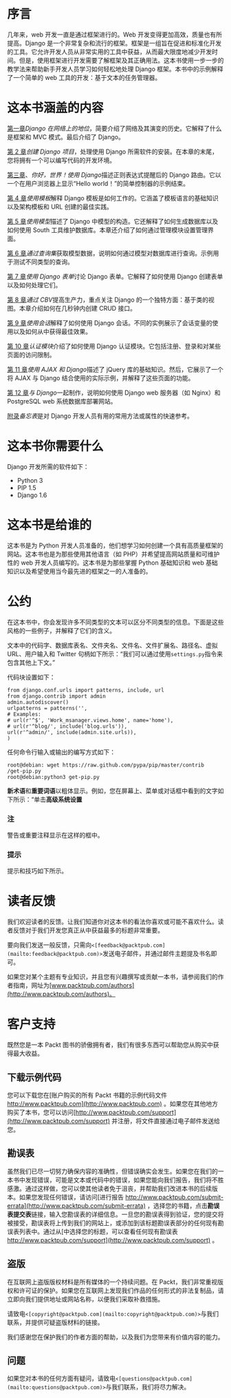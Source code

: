 # 序言

几年来，web 开发一直是通过框架进行的。Web 开发变得更加高效，质量也有所提高。Django 是一个非常复杂和流行的框架。框架是一组旨在促进和标准化开发的工具。它允许开发人员从非常实用的工具中获益，从而最大限度地减少开发时间。但是，使用框架进行开发需要了解框架及其正确用法。这本书使用一步一步的教学法来帮助新手开发人员学习如何轻松地处理 Django 框架。本书中的示例解释了一个简单的 web 工具的开发：基于文本的任务管理器。

# 这本书涵盖的内容

[第一章](01.html#page "Chapter 1. Django's Position on the Web")*Django 在网络上的地位*，简要介绍了网络及其演变的历史。它解释了什么是框架和 MVC 模式。最后介绍了 Django。

[第 2 章](02.html#page "Chapter 2. Creating a Django Project")*创建 Django 项目*，处理使用 Django 所需软件的安装。在本章的末尾，您将拥有一个可以编写代码的开发环境。

[第三章](03.html#page "Chapter 3. Hello World! with Django")、*你好，世界！使用 Django*描述正则表达式提醒后的 Django 路由。它以一个在用户浏览器上显示“Hello world！”的简单控制器的示例结束。

[第 4 章](04.html#page "Chapter 4. Working with Templates")*使用模板*解释 Django 模板是如何工作的。它涵盖了模板语言的基础知识以及架构模板和 URL 创建的最佳实践。

[第 5 章](05.html#page "Chapter 5. Working with Models")*使用模型*描述了 Django 中模型的构造。它还解释了如何生成数据库以及如何使用 South 工具维护数据库。本章还介绍了如何通过管理模块设置管理界面。

[第 6 章](06.html#page "Chapter 6. Getting a Model's Data with Querysets")*通过查询集*获取模型数据，说明如何通过模型对数据库进行查询。示例用于测试不同类型的查询。

[第 7 章](07.html#page "Chapter 7. Working with Django Forms")*使用 Django 表单*讨论 Django 表单。它解释了如何使用 Django 创建表单以及如何处理它们。

[第 8 章](08.html#page "Chapter 8. Raising Your Productivity with CBV")*通过 CBV*提高生产力，重点关注 Django 的一个独特方面：基于类的视图。本章介绍如何在几秒钟内创建 CRUD 接口。

[第 9 章](09.html#page "Chapter 9. Using Sessions")*使用会话*解释了如何使用 Django 会话。不同的实例展示了会话变量的使用以及如何从中获得最佳效果。

[第 10 章](10.html#page "Chapter 10. The Authentication Module")*认证模块*介绍了如何使用 Django 认证模块。它包括注册、登录和对某些页面的访问限制。

[第 11 章](11.html#page "Chapter 11. Using AJAX with Django")*使用 AJAX 和 Django*描述了 jQuery 库的基础知识。然后，它展示了一个将 AJAX 与 Django 结合使用的实际示例，并解释了这些页面的功能。

[第 12 章](12.html#page "Chapter 12. Production with Django")*与 Django*一起制作，说明如何使用 Django web 服务器（如 Nginx）和 PostgreSQL web 系统数据库部署网站。

[附录](13.html#page "Appendix A. Cheatsheet")*备忘表*是对 Django 开发人员有用的常用方法或属性的快速参考。

# 这本书你需要什么

Django 开发所需的软件如下：

*   Python 3
*   PIP 1.5
*   Django 1.6

# 这本书是给谁的

这本书是为 Python 开发人员准备的，他们想学习如何创建一个具有高质量框架的网站。这本书也是为那些使用其他语言（如 PHP）并希望提高网站质量和可维护性的 web 开发人员编写的。这本书是为那些掌握 Python 基础知识和 web 基础知识以及希望使用当今最先进的框架之一的人准备的。

# 公约

在这本书中，你会发现许多不同类型的文本可以区分不同类型的信息。下面是这些风格的一些例子，并解释了它们的含义。

文本中的代码字、数据库表名、文件夹名、文件名、文件扩展名、路径名、虚拟 URL、用户输入和 Twitter 句柄如下所示：“我们可以通过使用`settings.py`指令来包含其他上下文。”

代码块设置如下：

```
from django.conf.urls import patterns, include, url
from django.contrib import admin
admin.autodiscover()
urlpatterns = patterns('',
# Examples:
# url(r'^$', 'Work_msanager.views.home', name='home'),
# url(r'^blog/', include('blog.urls')),
url(r'^admin/', include(admin.site.urls)),
)
```

任何命令行输入或输出的编写方式如下：

```
root@debian: wget https://raw.github.com/pypa/pip/master/contrib
/get-pip.py
root@debian:python3 get-pip.py

```

**新术语**和**重要词语**以粗体显示。例如，您在屏幕上、菜单或对话框中看到的文字如下所示：“单击**高级系统设置**

### 注

警告或重要注释显示在这样的框中。

### 提示

提示和技巧如下所示。

# 读者反馈

我们欢迎读者的反馈。让我们知道你对这本书的看法你喜欢或可能不喜欢什么。读者反馈对于我们开发您真正从中获益最多的标题非常重要。

要向我们发送一般反馈，只需向`<[feedback@packtpub.com](mailto:feedback@packtpub.com)>`发送电子邮件，并通过邮件主题提及书名即可。

如果您对某个主题有专业知识，并且您有兴趣撰写或贡献一本书，请参阅我们的作者指南，网址为[www.packtpub.com/authors](http://www.packtpub.com/authors)。

# 客户支持

既然您是一本 Packt 图书的骄傲拥有者，我们有很多东西可以帮助您从购买中获得最大收益。

## 下载示例代码

您可以下载您在[账户购买的所有 Packt 书籍的示例代码文件 http://www.packtpub.com](http://www.packtpub.com) 。如果您在其他地方购买了本书，您可以访问[http://www.packtpub.com/support](http://www.packtpub.com/support) 并注册，将文件直接通过电子邮件发送给您。

## 勘误表

虽然我们已尽一切努力确保内容的准确性，但错误确实会发生。如果您在我们的一本书中发现错误，可能是文本或代码中的错误，如果您能向我们报告，我们将不胜感激。通过这样做，您可以使其他读者免于沮丧，并帮助我们改进本书的后续版本。如果您发现任何错误，请访问[进行报告 http://www.packtpub.com/submit-errata](http://www.packtpub.com/submit-errata) ，选择您的书籍，点击**勘误表提交表**链接，输入您勘误表的详细信息。一旦您的勘误表得到验证，您的提交将被接受，勘误表将上传到我们的网站上，或添加到该标题勘误表部分的任何现有勘误表列表中。通过从[中选择您的标题，可以查看任何现有勘误表 http://www.packtpub.com/support](http://www.packtpub.com/support) 。

## 盗版

在互联网上盗版版权材料是所有媒体的一个持续问题。在 Packt，我们非常重视版权和许可证的保护。如果您在互联网上发现我们作品的任何形式的非法复制品，请立即向我们提供地址或网站名称，以便我们采取补救措施。

请致电`<[copyright@packtpub.com](mailto:copyright@packtpub.com)>`与我们联系，并提供可疑盗版材料的链接。

我们感谢您在保护我们的作者方面的帮助，以及我们为您带来有价值内容的能力。

## 问题

如果您对本书的任何方面有疑问，请致电`<[questions@packtpub.com](mailto:questions@packtpub.com)>`与我们联系，我们将尽力解决。